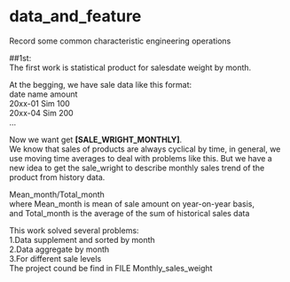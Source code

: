 # data_and_feature
Record some common characteristic engineering operations<br />

##1st:<br />
The first work is statistical product for salesdate weight by month.<br />

At the begging, we have sale data like this format:<br />
date    name    amount<br />
20xx-01 Sim     100<br />
20xx-04 Sim     200<br />
...

Now we want get **[SALE_WRIGHT_MONTHLY]**. <br />We know that sales of products are always cyclical by time, in general, we use moving time averages to deal with problems like this. But we have a new idea to get the sale_wright to describe monthly sales trend of the product from history data.<br />

Mean_month/Total_month<br />
where Mean_month is mean of sale amount on year-on-year basis,\
and Total_month is the average of the sum of historical sales data<br />

This work solved several problems:<br />
1.Data supplement and sorted by month<br />
2.Data aggregate by month <br />
3.For different sale levels<br />
The project cound be find in FILE Monthly_sales_weight<br />
